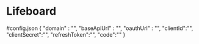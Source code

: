 # Lifeboard

#config.json
{
    "domain" : "",
    "baseApiUrl" : "",
    "oauthUrl" : "",
    "clientId":"",
    "clientSecret":"",
    "refreshToken":"",
    "code":""
}
